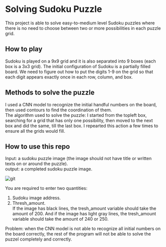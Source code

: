 # Solving Sudoku Puzzle
This project is able to solve easy-to-medium level Sudoku puzzles where there is no need to choose between two or more possibilities in each puzzle grid.

## How to play
Sudoku is played on a 9x9 grid and it is also separated into 9 boxes (each box is a 3x3 grid). The initial configuration of Sudoku is a partially filled board. We need to figure out how to put the digits 1-9 on the grid so that each digit appears exactly once in each row, column, and box.

## Methods to solve the puzzle
I used a CNN model to recognize the initial handful numbers on the board, then used contours to find the coordination of them.  
The algorithm used to solve the puzzle: I started from the topleft box, searching for a grid that has only one possibility, then moved to the next box and did the same, till the last box. I repearted this action a few times to ensure all the grids would fill.

## How to use this repo
Input: a sudoku puzzle image (the image should not have title or written texts on or around the puzzle).  
output: a completed sudoku puzzle image.

![git](https://user-images.githubusercontent.com/103570811/179358848-96765be3-0b94-4f75-8e8c-cc6a8a29eb0c.png)

You are required to enter two quantities:  
1. Sudoku image address.  
2. Thresh_amount.  
If the image has black lines, the tresh_amount variable should take the amount of 200. And if the image has light gray lines, the tresh_amount variable should take the amount of 240 or 250.  
  
  Problem: when the CNN model is not able to recognize all initial numbers on the board correctly, the rest of the program will not be able to solve the puzzel completely and correctly.
